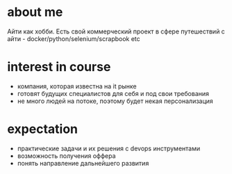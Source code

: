 # about me #
Айти как хобби. Есть свой коммерческий проект в сфере путешествий c айти -  docker/python/selenium/scrapbook etc


# interest in course #
- компания, которая известна на it рынке
- готовят будущих специалистов для себя и под свои требования
- не много людей на потоке, поэтому будет некая персонализация

# expectation #
- практические задачи и их решения с devops инструментами
- возможность получения оффера
- понять направление дальнейшего развития
